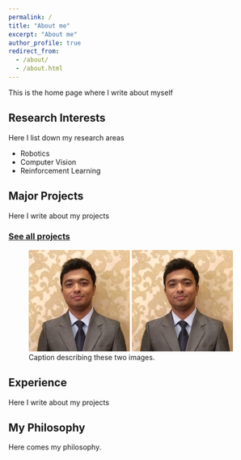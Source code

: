 ```yaml
---
permalink: /
title: "About me"
excerpt: "About me"
author_profile: true
redirect_from: 
  - /about/
  - /about.html
---
```

This is the home page where I write about myself


Research Interests
------------------
Here I list down my research areas
- Robotics
- Computer Vision
- Reinforcement Learning

Major Projects
--------------
Here I write about my projects
### [See all projects](/portfolio.html)

<figure class="half">
    <a href="/images/profile.png"><img src="/images/profile.png"></a>
    <a href="/images/profile.png"><img src="/images/profile.png"></a>
    <figcaption>Caption describing these two images.</figcaption>
</figure>

Experience
----------
Here I write about my projects


My Philosophy
-------------
Here comes my philosophy.


